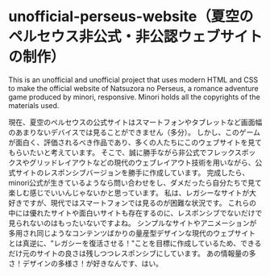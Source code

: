 # unofficial-perseus-website（夏空のペルセウス非公式・非公認ウェブサイトの制作）
This is an unofficial and unofficial project that uses modern HTML and CSS to make the official website of Natsuzora no Perseus, a romance adventure game produced by minori, responsive.
Minori holds all the copyrights of the materials used.

現在、夏空のペルセウスの公式サイトはスマートフォンやタブレットなど画面幅のあまりないデバイスでは見ることができません（多分）。
しかし、このゲームが面白く、評価されるべき作品であり、多くの人たちにこのウェブサイトを見てもらいたいと考えています。
そこで、誠に勝手ながら非公式でフレックスボックスやグリッドレイアウトなどの現代のウェブレイアウト技術を用いながら、公式サイトのレスポンシブバージョンを勝手に作成しています。
完成したら、minori公式が生きているようなら問い合わせをし、ダメだったら自分たちで見て楽しむ感じでいいんじゃないかと思っています。
私は、レガシーなサイトが大好きですが、現代ではスマートフォンでは見るのが困難な状況です。
これらの中には優れたサイトや面白いサイトも存在するのに、レスポンシブでないだけで見られないのはもったいないですよね。
シンプルなサイトやアニメーションが多用され同じようなコンテンツばかりの量産型デザインな現代のウェブサイトとは真逆に、"レガシーを復活させる！"ことを目標に作成しているため、できるだけ元のサイトの良さは残しつつレスポンシブにしています。
あの情報量の多さ！デザインの多様さ！が好きなんです、はい。
